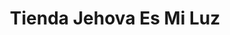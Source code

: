 ---
title: "Tienda Jehova Es Mi Luz"
url: /san-jose-pinula/tienda-jehova-es-mi-luz/
shop: quiosco
---